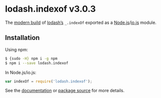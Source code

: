 # lodash.indexof v3.0.3

The [modern build](https://github.com/lodash/lodash/wiki/Build-Differences) of [lodash’s](https://lodash.com/) `_.indexOf` exported as a [Node.js](http://nodejs.org/)/[io.js](https://iojs.org/) module.

## Installation

Using npm:

```bash
$ {sudo -H} npm i -g npm
$ npm i --save lodash.indexof
```

In Node.js/io.js:

```js
var indexOf = require('lodash.indexof');
```

See the [documentation](https://lodash.com/docs#indexOf) or [package source](https://github.com/lodash/lodash/blob/3.0.3-npm-packages/lodash.indexof) for more details.
